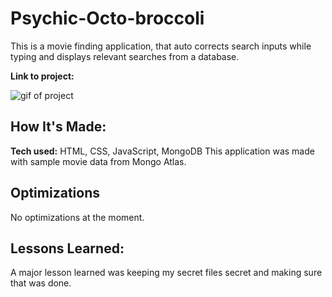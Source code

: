 # Psychic-Octo-broccoli
This is a movie finding application, that auto corrects search inputs while typing and displays relevant searches from a database.

**Link to project:** 

![gif of project](https://imgflip.com/gif/6kzd5p)

## How It's Made:

**Tech used:** HTML, CSS, JavaScript, MongoDB
This application was made with sample movie data from Mongo Atlas. 


## Optimizations
No optimizations at the moment. 

## Lessons Learned:
A major lesson learned was keeping my secret files secret and making sure that was done. 

